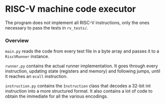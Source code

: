 # RISC-V machine code executor

The program does not implement all RISC-V instructions, only the ones
necessary to pass the tests in `rv_tests/`.

### Overview

`main.py` reads the code from every test file in a byte array and passes
it to a `RiscVRunner` instance.

`runner.py` contains the actual runner implementation. It goes through
every instruction, updating state (registers and memory) and following
jumps, until it reaches an `ecall` instruction.

`instruction.py` contains the `Instruction` class that decodes a 32-bit
int instruction into a more structured format. It also contains a lot of
code to obtain the immediate for all the various encodings.
